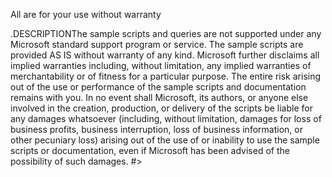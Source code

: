 All are for your use without warranty

.DESCRIPTIONThe sample scripts and queries are not supported under any Microsoft standard support program or service. 
The sample scripts are provided AS IS without warranty of any kind. 
Microsoft further disclaims all implied warranties including, without limitation, any implied warranties of merchantability or of 
fitness for a particular purpose. The entire risk arising out of the use or performance of the sample scripts and documentation 
remains with you. In no event shall Microsoft, its authors, or anyone else involved in the creation, production, or delivery of 
the scripts be liable for any damages whatsoever (including, without limitation, damages for loss of business profits, 
business interruption, loss of business information, or other pecuniary loss) arising out of the use of or inability to use the 
sample scripts or documentation, even if Microsoft has been advised of the possibility of such damages. 
#>
